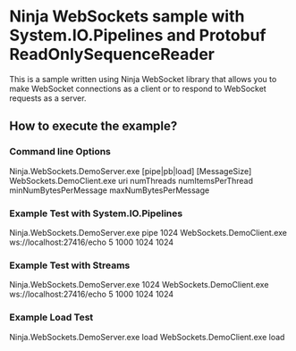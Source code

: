 ﻿# Ninja WebSockets sample with System.IO.Pipelines and Protobuf ReadOnlySequenceReader 

This is a sample written using Ninja WebSocket library that allows you to make WebSocket connections as a client or to respond to WebSocket requests as a server.

## How to execute the example?
### Command line Options

Ninja.WebSockets.DemoServer.exe [pipe|pb|load] [MessageSize]
WebSockets.DemoClient.exe uri numThreads numItemsPerThread minNumBytesPerMessage maxNumBytesPerMessage

### Example Test with System.IO.Pipelines
Ninja.WebSockets.DemoServer.exe pipe 1024
WebSockets.DemoClient.exe ws://localhost:27416/echo 5 1000 1024 1024


### Example Test with Streams
Ninja.WebSockets.DemoServer.exe 1024
WebSockets.DemoClient.exe ws://localhost:27416/echo 5 1000 1024 1024

### Example Load Test
Ninja.WebSockets.DemoServer.exe load
WebSockets.DemoClient.exe load
